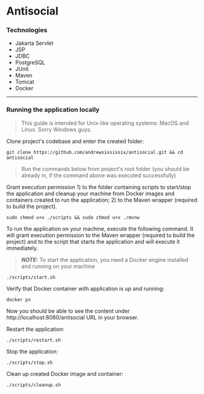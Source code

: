 # Antisocial

### Technologies
- Jakarta Servlet
- JSP
- JDBC
- PostgreSQL
- JUnit
- Maven
- Tomcat
- Docker

---

### Running the application locally

> This guide is intended for Unix-like operating systems: MacOS and Linux. Sorry Windows guys.

Clone project's codebase and enter the created folder:

```shell
git clone https://github.com/andrewsixsixsix/antisocial.git && cd antisocial
```

> Run the commands below from project's root folder (you should be already in, if the command above was executed
> successfully)

Grant execution permission 1) to the folder containing scripts to start/stop the application and cleanup your machine
from Docker images and containers created to run the application; 2) to the Maven wrapper (required to build the
project).

```shell
sudo chmod u+x ./scripts && sudo chmod u+x ./mvnw
```

To run the application on your machine, execute the following command. It will grant execution permission to the Maven
wrapper (required to build the project) and to the script that starts the application and will execute it immediately.

> ***NOTE:*** To start the application, you need a Docker engine installed and running on your machine

```shell
./scripts/start.sh
```

Verify that Docker container with application is up and running:

```shell
docker ps
```

Now you should be able to see the content under http://localhost:8080/antisocial URL in your browser.

Restart the application:

```shell
./scripts/restart.sh
```

Stop the application:

```shell
./scripts/stop.sh
```

Clean up created Docker image and container:

```shell
./scripts/cleanup.sh
```